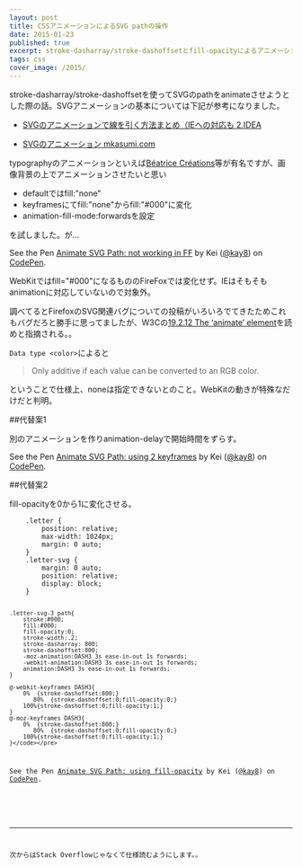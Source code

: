 ```yaml
---
layout: post
title: CSSアニメーションによるSVG pathの操作
date: 2015-01-23
published: true
excerpt: stroke-dasharray/stroke-dashoffsetとfill-opacityによるアニメーション。
tags: css
cover_image: /2015/
---
```


stroke-dasharray/stroke-dashoffsetを使ってSVGのpathをanimateさせようとした際の話。SVGアニメーションの基本については下記が参考になりました。

- [SVGのアニメーションで線を引く方法まとめ（IEへの対応も 2.IDEA](http://2ndidea.com/svg/svg-path-drawing-animation-even-ie/)

- [SVGのアニメーション mkasumi.com](http://mkasumi.com/entry-653.html)

typographyのアニメーションといえば[Béatrice Créations](http://carlphilippebrenner.com/portfolio/beatricecreations)等が有名ですが、画像背景の上でアニメーションさせたいと思い

- defaultではfill:"none"
- keyframesにてfill:"none"からfill:"#000"に変化
- animation-fill-mode:forwardsを設定

を試しました。が...

<p data-height="250" data-theme-id="0" data-slug-hash="gbRgKx" data-default-tab="result" data-user="kay8" class='codepen'>See the Pen <a href='http://codepen.io/kay8/pen/gbRgKx/'>Animate SVG Path: not working in FF</a> by Kei (<a href='http://codepen.io/kay8'>@kay8</a>) on <a href='http://codepen.io'>CodePen</a>.</p>
<script async src="//assets.codepen.io/assets/embed/ei.js"></script>

WebKitではfill="#000"になるもののFireFoxでは変化せず。IEはそもそもanimationに対応していないので対象外。

調べてるとFirefoxのSVG関連バグについての投稿がいろいろでてきたためこれもバグだろと勝手に思ってましたが、W3Cの[19.2.12 The ‘animate’ element](http://www.w3.org/TR/SVG/animate.html#AnimateElement)を読めと指摘される。。

`Data type <color>`によると

>Only additive if each value can be converted to an RGB color.

ということで仕様上、noneは指定できないとのこと。WebKitの動きが特殊なだけだと判明。

##代替案1

別のアニメーションを作りanimation-delayで開始時間をずらす。

<p data-height="250" data-theme-id="0" data-slug-hash="mywXRg" data-default-tab="result" data-user="kay8" class='codepen'>See the Pen <a href='http://codepen.io/kay8/pen/mywXRg/'>Animate SVG Path: using 2 keyframes</a> by Kei (<a href='http://codepen.io/kay8'>@kay8</a>) on <a href='http://codepen.io'>CodePen</a>.</p>
<script async src="//assets.codepen.io/assets/embed/ei.js"></script>

##代替案2

fill-opacityを0から1に変化させる。

<div data-height="350" data-theme-id="0" data-slug-hash="GgEQra" data-default-tab="css" data-user="kay8" class='codepen'><pre><code>	.letter {
		position: relative;
		max-width: 1024px;
		margin: 0 auto;
	}
	.letter-svg {
		margin: 0 auto;
		position: relative;
		display: block;
	}

    .letter-svg-3 path{
        stroke:#000;
        fill:#000;
        fill-opacity:0;
        stroke-width:.2;
        stroke-dasharray: 800;
        stroke-dashoffset:800;
        -moz-animation:DASH3 3s ease-in-out 1s forwards;
        -webkit-animation:DASH3 3s ease-in-out 1s forwards;
        animation:DASH3 3s ease-in-out 1s forwards;
    }

    @-webkit-keyframes DASH3{
        0%  {stroke-dashoffset:800;}
		   80%  {stroke-dashoffset:0;fill-opacity:0;}
        100%{stroke-dashoffset:0;fill-opacity:1;}
    }
    @-moz-keyframes DASH3{
        0%  {stroke-dashoffset:800;}
		   80%  {stroke-dashoffset:0;fill-opacity:0;}
        100%{stroke-dashoffset:0;fill-opacity:1;}
    }</code></pre>
<p>See the Pen <a href='http://codepen.io/kay8/pen/GgEQra/'>Animate SVG Path: using fill-opacity</a> by Kei (<a href='http://codepen.io/kay8'>@kay8</a>) on <a href='http://codepen.io'>CodePen</a>.</p>
</div><script async src="//assets.codepen.io/assets/embed/ei.js"></script>

* * *
次からはStack Overflowじゃなくて仕様読むようにします。。